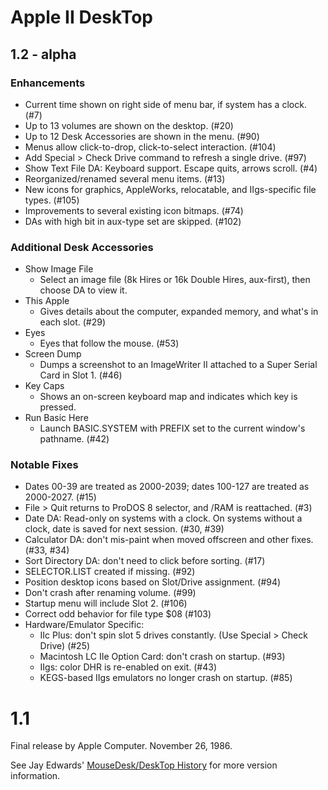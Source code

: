 # Apple II DeskTop

## 1.2 - alpha

### Enhancements

* Current time shown on right side of menu bar, if system has a clock. (#7)
* Up to 13 volumes are shown on the desktop. (#20)
* Up to 12 Desk Accessories are shown in the menu. (#90)
* Menus allow click-to-drop, click-to-select interaction. (#104)
* Add Special > Check Drive command to refresh a single drive. (#97)
* Show Text File DA: Keyboard support. Escape quits, arrows scroll. (#4)
* Reorganized/renamed several menu items. (#13)
* New icons for graphics, AppleWorks, relocatable, and IIgs-specific file types. (#105)
* Improvements to several existing icon bitmaps. (#74)
* DAs with high bit in aux-type set are skipped. (#102)

### Additional Desk Accessories

* Show Image File
  * Select an image file (8k Hires or 16k Double Hires, aux-first), then choose DA to view it.
* This Apple
  * Gives details about the computer, expanded memory, and what's in each slot. (#29)
* Eyes
  * Eyes that follow the mouse. (#53)
* Screen Dump
  * Dumps a screenshot to an ImageWriter II attached to a Super Serial Card in Slot 1. (#46)
* Key Caps
  * Shows an on-screen keyboard map and indicates which key is pressed.
* Run Basic Here
  * Launch BASIC.SYSTEM with PREFIX set to the current window's pathname. (#42)

### Notable Fixes

* Dates 00-39 are treated as 2000-2039; dates 100-127 are treated as 2000-2027. (#15)
* File > Quit returns to ProDOS 8 selector, and /RAM is reattached. (#3)
* Date DA: Read-only on systems with a clock. On systems without a clock, date is saved for next session. (#30, #39)
* Calculator DA: don't mis-paint when moved offscreen and other fixes. (#33, #34)
* Sort Directory DA: don't need to click before sorting. (#17)
* SELECTOR.LIST created if missing. (#92)
* Position desktop icons based on Slot/Drive assignment. (#94)
* Don't crash after renaming volume. (#99)
* Startup menu will include Slot 2. (#106)
* Correct odd behavior for file type $08 (#103)
* Hardware/Emulator Specific:
  * IIc Plus: don't spin slot 5 drives constantly. (Use Special > Check Drive) (#25)
  * Macintosh LC IIe Option Card: don't crash on startup. (#93)
  * IIgs: color DHR is re-enabled on exit. (#43)
  * KEGS-based IIgs emulators no longer crash on startup. (#85)

# 1.1

Final release by Apple Computer. November 26, 1986.

See Jay Edwards' [MouseDesk/DeskTop History](https://mirrors.apple2.org.za/ground.icaen.uiowa.edu/MiscInfo/Misc/mousedesk.info)
for more version information.
